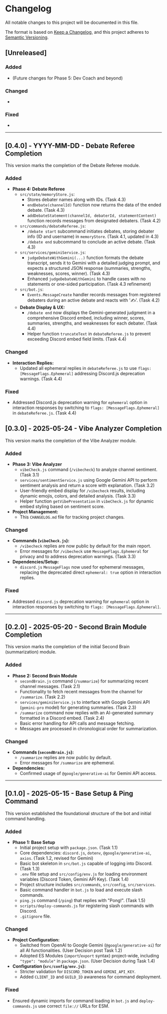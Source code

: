 # Changelog

All notable changes to this project will be documented in this file.

The format is based on [Keep a Changelog](https://keepachangelog.com/en/1.0.0/),
and this project adheres to [Semantic Versioning](https://semver.org/spec/v2.0.0.html).

## [Unreleased]

### Added
- (Future changes for Phase 5: Dev Coach and beyond)

### Changed
- 

### Fixed
- 

---
## [0.4.0] - YYYY-MM-DD - Debate Referee Completion

This version marks the completion of the Debate Referee module.

### Added
- **Phase 4: Debate Referee**
    - `src/state/memoryStore.js`:
        - Stores debater names along with IDs. (Task 4.3)
        - `endDebate(channelId)` function now returns the data of the ended debate. (Task 4.3)
        - `addDebateStatement(channelId, debaterId, statementContent)` function records messages from designated debaters. (Task 4.2)
    - `src/commands/debateReferee.js`:
        - `/debate start` subcommand initiates debates, storing debater info (ID and username) in `memoryStore`. (Task 4.1, updated in 4.3)
        - `/debate end` subcommand to conclude an active debate. (Task 4.3)
    - `src/services/geminiService.js`:
        - `judgeDebateWithGemini(...)` function formats the debate transcript, sends it to Gemini with a detailed judging prompt, and expects a structured JSON response (summaries, strengths, weaknesses, scores, winner). (Task 4.3)
        - Enhanced `judgeDebateWithGemini` to handle cases with no statements or one-sided participation. (Task 4.3 refinement)
    - `src/bot.js`:
        - `Events.MessageCreate` handler records messages from registered debaters during an active debate and reacts with '✍️'. (Task 4.2)
    - **Debate Display & UX:**
        - `/debate end` now displays the Gemini-generated judgment in a comprehensive Discord embed, including winner, scores, summaries, strengths, and weaknesses for each debater. (Task 4.4)
        - Helper function `truncateText` in `debateReferee.js` to prevent exceeding Discord embed field limits. (Task 4.4)

### Changed
- **Interaction Replies:**
    - Updated all ephemeral replies in `debateReferee.js` to use `flags: [MessageFlags.Ephemeral]` addressing Discord.js deprecation warnings. (Task 4.4)

### Fixed
- Addressed Discord.js deprecation warning for `ephemeral` option in interaction responses by switching to `flags: [MessageFlags.Ephemeral]` in `debateReferee.js`. (Task 4.4)

## [0.3.0] - 2025-05-24 - Vibe Analyzer Completion

This version marks the completion of the Vibe Analyzer module.

### Added
- **Phase 3: Vibe Analyzer**
    - `vibeCheck.js` command (`/vibecheck`) to analyze channel sentiment. (Task 3.1)
    - `services/sentimentService.js` using Google Gemini API to perform sentiment analysis and return a score with explanation. (Task 3.2)
    - User-friendly embed display for `/vibecheck` results, including dynamic emojis, colors, and detailed analysis. (Task 3.3)
    - Helper function `getVibePresentation` in `vibeCheck.js` for dynamic embed styling based on sentiment score.
- **Project Management:**
    - This `CHANGELOG.md` file for tracking project changes.

### Changed
- **Commands (`vibeCheck.js`):**
    - `/vibecheck` replies are now public by default for the main report.
    - Error messages for `/vibecheck` use `MessageFlags.Ephemeral` for privacy and to address deprecation warnings. (Task 3.3)
- **Dependencies/Setup:**
    - `discord.js` `MessageFlags` now used for ephemeral messages, replacing the deprecated direct `ephemeral: true` option in interaction replies.

### Fixed
- Addressed `discord.js` deprecation warning for `ephemeral` option in interaction responses by switching to `flags: [MessageFlags.Ephemeral]`.

---

## [0.2.0] - 2025-05-20 - Second Brain Module Completion

This version marks the completion of the initial Second Brain (summarization) module.

### Added
- **Phase 2: Second Brain Module**
    - `secondBrain.js` command (`/summarize`) for summarizing recent channel messages. (Task 2.1)
    - Functionality to fetch recent messages from the channel for `/summarize`. (Task 2.2)
    - `services/geminiService.js` to interface with Google Gemini API (`gemini-pro` model) for generating summaries. (Task 2.3)
    - `/summarize` command now replies with an AI-generated summary formatted in a Discord embed. (Task 2.4)
    - Basic error handling for API calls and message fetching.
    - Messages are processed in chronological order for summarization.

### Changed
- **Commands (`secondBrain.js`):**
    - `/summarize` replies are now public by default.
    - Error messages for `/summarize` are ephemeral.
- **Dependencies:**
    - Confirmed usage of `@google/generative-ai` for Gemini API access.

---

## [0.1.0] - 2025-05-15 - Base Setup & Ping Command

This version established the foundational structure of the bot and initial command handling.

### Added
- **Phase 1: Base Setup**
    - Initial project setup with `package.json`. (Task 1.1)
    - Core dependencies: `discord.js`, `dotenv`, `@google/generative-ai`, `axios`. (Task 1.2, revised for Gemini)
    - Basic bot skeleton in `src/bot.js` capable of logging into Discord. (Task 1.3)
    - `.env` file setup and `src/config/env.js` for loading environment variables (Discord Token, Gemini API Key). (Task 1.4)
    - Project structure includes `src/commands`, `src/config`, `src/services`.
    - Basic command handler in `bot.js` to load and execute slash commands.
    - `ping.js` command (`/ping`) that replies with "Pong!". (Task 1.5)
    - `scripts/deploy-commands.js` for registering slash commands with Discord.
    - `.gitignore` file.

### Changed
- **Project Configuration:**
    - Switched from OpenAI to Google Gemini (`@google/generative-ai`) for all AI functionalities. (User Decision post Task 1.2)
    - Adopted ES Modules (`import`/`export` syntax) project-wide, including `"type": "module"` in `package.json`. (User Decision during Task 1.4)
- **Configuration (`src/config/env.js`):**
    - Stricter validation for `DISCORD_TOKEN` and `GEMINI_API_KEY`.
    - Added `CLIENT_ID` and `GUILD_ID` awareness for command deployment.

### Fixed
- Ensured dynamic imports for command loading in `bot.js` and `deploy-commands.js` use correct `file://` URLs for ESM.